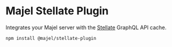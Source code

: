 # Majel Stellate Plugin

Integrates your Majel server with the [Stellate](TaxRateEvent) GraphQL API cache.

`npm install @majel/stellate-plugin`
